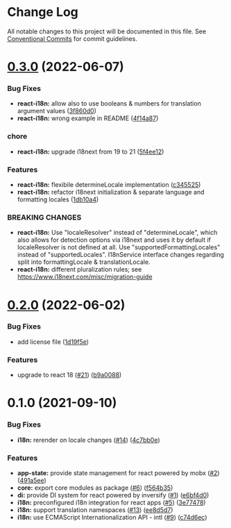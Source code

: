 # Change Log

All notable changes to this project will be documented in this file.
See [Conventional Commits](https://conventionalcommits.org) for commit guidelines.

# [0.3.0](https://github.com/cpro-js/react-core-modules/compare/v0.2.0...v0.3.0) (2022-06-07)

### Bug Fixes

- **react-i18n:** allow also to use booleans & numbers for translation argument values ([3f860d0](https://github.com/cpro-js/react-core-modules/commit/3f860d04dd1c0a7849ce09f1487804e7bea7cf11))
- **react-i18n:** wrong example in README ([4f14a87](https://github.com/cpro-js/react-core-modules/commit/4f14a8734278c617ea87e36e81264e2a191e84c8))

### chore

- **react-i18n:** upgrade i18next from 19 to 21 ([5f4ee12](https://github.com/cpro-js/react-core-modules/commit/5f4ee12dddb649bff426ac2f317141c8376d94e4))

### Features

- **react-i18n:** flexibile determineLocale implementation ([c345525](https://github.com/cpro-js/react-core-modules/commit/c3455257334d0e58a302b85520a9b2d4842c5dc8))
- **react-i18n:** refactor i18next initialization & separate language and formatting locales ([1db10a4](https://github.com/cpro-js/react-core-modules/commit/1db10a48db63d26fc0721ed7a1025474926ef227))

### BREAKING CHANGES

- **react-i18n:** Use "localeResolver" instead of "determineLocale", which also allows for detection options via i18next and uses it by default if localeResolver is not defined at all.
  Use "supportedFormattingLocales" instead of "supportedLocales".
  I18nService interface changes regarding split into formattingLocale & translationLocale.
- **react-i18n:** different pluralization rules; see https://www.i18next.com/misc/migration-guide

# [0.2.0](https://github.com/cpro-js/react-core-modules/compare/v0.1.0...v0.2.0) (2022-06-02)

### Bug Fixes

- add license file ([1d19f5e](https://github.com/cpro-js/react-core-modules/commit/1d19f5e23824eec0fc5cbbbfa1efedb23df13c51))

### Features

- upgrade to react 18 ([#21](https://github.com/cpro-js/react-core-modules/issues/21)) ([b9a0088](https://github.com/cpro-js/react-core-modules/commit/b9a0088b6c7d5a55d125e7137c46654f03f305ab))

# 0.1.0 (2021-09-10)

### Bug Fixes

- **i18n:** rerender on locale changes ([#14](https://github.com/cpro-js/react-core-modules/issues/14)) ([4c7bb0e](https://github.com/cpro-js/react-core-modules/commit/4c7bb0e824d03a38c807d899a06a2c7edd087877))

### Features

- **app-state:** provide state management for react powered by mobx ([#2](https://github.com/cpro-js/react-core-modules/issues/2)) ([491a5ee](https://github.com/cpro-js/react-core-modules/commit/491a5eead7680acf4e43b5f1a7df6b8e221fe0f3))
- **core:** export core modules as package ([#6](https://github.com/cpro-js/react-core-modules/issues/6)) ([f564b35](https://github.com/cpro-js/react-core-modules/commit/f564b35826e6ec4086bff3990ccfd88400d17207))
- **di:** provide DI system for react powered by inversify ([#1](https://github.com/cpro-js/react-core-modules/issues/1)) ([e6bf4d0](https://github.com/cpro-js/react-core-modules/commit/e6bf4d0cded1ac80b01e5edd49725c8d609ac4b5))
- **i18n:** preconfigured i18n integration for react apps ([#5](https://github.com/cpro-js/react-core-modules/issues/5)) ([3e77478](https://github.com/cpro-js/react-core-modules/commit/3e774787de3e54a38e08e44911b23931f72b04b4))
- **i18n:** support translation namespaces ([#13](https://github.com/cpro-js/react-core-modules/issues/13)) ([ee8d5d7](https://github.com/cpro-js/react-core-modules/commit/ee8d5d753038c96060d0d6f6f5e0b4939debed26))
- **i18n:** use ECMAScript Internationalization API - intl ([#9](https://github.com/cpro-js/react-core-modules/issues/9)) ([c74d6ec](https://github.com/cpro-js/react-core-modules/commit/c74d6ec00dc427fec1d284215483a3ce1249d965))

